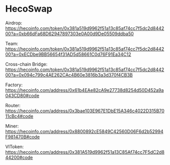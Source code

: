 # HecoSwap
Airdrop:            https://hecoinfo.com/token/0x381a519d9962f51a13c85af74cc7f5dc2d844200?a=0xb66dFa68D62947897303e0A00d9De05509ddba50

Team:               https://hecoinfo.com/token/0x381a519d9962f51a13c85af74cc7f5dc2d844200?a=0xECDbe9BB56654f31AD5d58661C0d76F91Ea34C12

Cross-chain Bridge: https://hecoinfo.com/token/0x381a519d9962f51a13c85af74cc7f5dc2d844200?a=0x094c799c4AE262CAc4B60e3816b3a3d370f4CB3B

Factory:            https://hecoinfo.com/address/0x61b4EAe82cA9e27738d8254d50D452a9a043CD80#code

Router:             https://hecoinfo.com/address/0x3bae103E967E1DbE15A346c4022D315B7011cBc4#code

Miner:              https://hecoinfo.com/address/0x8800892cE5849C42560D06F6d2b52994F981470B#code

VIToken:            https://hecoinfo.com/address/0x381A519d9962f51a13C85Af74cc7F5dC2d844200#code


